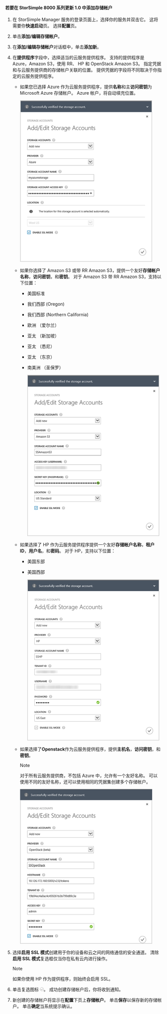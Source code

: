 <!--author=alkohli last changed: 9/17/15-->

#### <a name="to-add-a-storage-account-in-storsimple-8000-series-update-10"></a>若要在 StorSimple 8000 系列更新 1.0 中添加存储帐户
1. 在 StorSimple Manager 服务的登录页面上，选择你的服务并双击它。 这将需要你**快速启动**页。 选择**配置**页。
2. 单击**添加/编辑存储帐户**。
3. 在**添加/编辑存储帐户**对话框中，单击**添加新**。
4. 在**提供程序**字段中，选择适当的云服务提供程序。 支持的提供程序是 Azure，Amazon S3，使用 RR、 HP 和 OpenStack Amazon S3。 指定凭据和与云服务提供商的存储帐户关联的位置。 提供凭据的字段将不同取决于你指定的云服务提供程序。 
   
   * 如果您已选择 Azure 作为云服务提供程序，提供**名称**和主**访问密钥**为 Microsoft Azure 存储帐户。 Azure 帐户，将自动填充位置。
     
        ![添加 Azure 存储帐户](./media/storsimple-configure-new-storage-account-u1/AddAzureStorageaccount-include.png)
   * 如果你选择了 Amazon S3 或带 RR Amazon S3，提供一个友好**存储帐户名称**，**访问密钥**，和**密钥**。 对于 Amazon S3 带 RR Amazon S3，支持以下位置：
     
     * 美国标准
     * 我们西部 (Oregon)
     * 我们西部 (Northern California)
     * 欧洲 （爱尔兰）
     * 亚太 （新加坡）
     * 亚太 （悉尼）
     * 亚太 （东京）
     * 南美洲 （圣保罗）
       
       ![添加 Amazon 存储帐户](./media/storsimple-configure-new-storage-account-u1/AddAmazonStorageaccount-include.png)
   * 如果选择了 HP 作为云服务提供程序提供一个友好**存储帐户名称**，**租户 ID**，**用户名**，和**密码**。 对于 HP，支持以下位置：
     
     * 美国东部
     * 美国西部
       
       ![添加 HP 存储帐户](./media/storsimple-configure-new-storage-account-u1/AddHPStorageaccount-include.png)
   * 如果选择了**Openstack**作为云服务提供程序，提供**主机名**，**访问密钥**，和**密钥**。
     
     > [!NOTE]
     > 对于所有云服务提供商，不包括 Azure 中，允许有一个友好名称。 可以使用不同的友好名称，还可以使用相同的凭据集创建多个存储帐户。
     > 
     > 
     
        ![添加 Openstack 存储帐户](./media/storsimple-configure-new-storage-account-u1/AddOpenstackStorageaccount-include.png)
5. 选择**启用 SSL 模式**创建用于你的设备和云之间的网络通信的安全通道。 清除**启用 SSL 模式**复选框仅当你在私有云内进行操作。
   
   > [!NOTE]
   > 如果你使用 HP 作为提供程序，则始终会启用 SSL。
   > 
   > 
6. 单击复选图标 ![选中图标](./media/storsimple-configure-new-storage-account/HCS_CheckIcon-include.png)。 成功创建存储帐户后，你将收到通知。
7. 新创建的存储帐户将显示在**配置**下页上**存储帐户**。 单击**保存**以保存新的存储帐户。 单击**确定**当系统提示确认。

